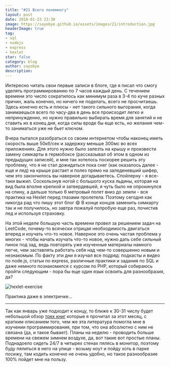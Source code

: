 ```yaml
---
title: "#21 Всего понемногу"
layout: post
date: 2018-01-23 23:30
image: https://sayobye.github.io/assets/images/21/introduction.jpg
headerImage: true
tag:
- sql
- nodejs
- express
- hexlet
star: false
category: blog
author: sayobye
description:
---
```


Интересно читать свои первые записи в блоге, где я писал что смогу уделять программированию по 7 часов каждый день. С течением времени это число сократилось как минимум раза в 3-4 по куче разных причин, жаль конечно, но ничего не поделать, всего не просчитаешь. Здесь конечно есть и плюсы - нет такого сильного выгорания, когда занимаешься всего по часу-два в день все происходит легко и непринужденно, но нужно правильно выбирать время для занятий и не ставить их в конец дня, когда силы вроде бы еще есть, но желания чем-то заниматься уже не бьет ключом. 

Вчера пытался разобраться со своим интернетом чтобы наконец иметь скорость выше 50кб/сек и задержку меньше 300мс во всех приложениях. Для этого нужно было залезть на крышу и произвести замену симкарты в гермобоксе (рассказывал об этом в одном из предыдущих записей), и мне так хотелось поскорее решить эту проблему, что я не стал дожидаться пока снег (как оказалось далее - еще и лед) на крыше растает и полез прямо на заледеневший шифер, чем это закончилось вы наверное догадываетесь. Спойлерну - я все-таки выжил. Соскользнув ногой с большого куска льдины, которая на вид была вполне крепкой и затвердевшей, я чуть было не опрокинулся на спину, а дальше только 6 метровый полет вниз до земли - вся практика на Hexlet перед глазами пролетела. Поэтому сегодня как никогда рад что пишу этот блог :smile: В конце концов заменить симкарту так и не получилось, но завтра пожалуй попробую еще раз, почистив лед и используя страховку.

На этой неделе большую часть времени провел за решением задач на LeetCode, почему-то всячески отрицая необходимость двигаться вперед и изучать что-то новое. Наверное это очень частая проблема у многих - чтобы начать изучать что-то новое, нужно дать себе сильный пинок под зад, ведь повторять уже изученные материалы намного легче, чем заставлять работать себя над чем-то совершенно новым и незнакомым. По факту эти дни я изучал все подряд: подкасты и видео по node.js, статьи по express, различные практики и задания по SQL и даже немного познакомился с курсом по PHP, который собираюсь пройти следующим - пора бы еще один язык освоить для разнообразия, да?   


![hexlet-exercise](https://sayobye.github.io/assets/images/21/hexlet-exercise.jpg)
<figcaption class="caption">Практика даже в электричке...</figcaption>

* * *
Так как январь уже подходит к концу, то ближе к 30-31 числу будет небольшой обзор [трех книг](https://sayobye.me/18/) которые я прочитал за этот месяц, с кратким описанием того, чем же эта литература помогла мне в изучении программирования, при том, что она абсолютно с ним не связана (да, и такое бывает). Планы на неделю - проводить больше времени на свежем зимнем воздухе, да, вот такие вот простые планы. Поднадоело сидеть 24/7 в четырех стенах пялясь в монитор, поэтому буду пялиться в него на улице - возьму ноут и пойду хоть в парке посижу, там кодить конечно не очень удобно, но такое разнообразие 100% пойдет мне на пользу. 

 
